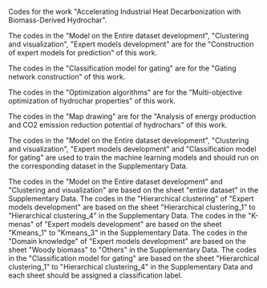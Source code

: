 Codes for the work "Accelerating Industrial Heat Decarbonization with Biomass-Derived Hydrochar".

The codes in the "Model on the Entire dataset development", "Clustering and visualization", "Expert models development" are for the "Construction of expert models for prediction" of this work.

The codes in the "Classification model for gating" are for the "Gating network construction" of this work.

The codes in the "Optimization algorithms" are for the "Multi-objective optimization of hydrochar properties" of this work.

The codes in the "Map drawing" are for the "Analysis of energy production and CO2 emission reduction potential of hydrochars" of this work.

The codes in the "Model on the Entire dataset development", "Clustering and visualization", "Expert models development" and "Classification model for gating" are used to train the machine learning models and should run on the corresponding dataset in the Supplementary Data.

The codes in the "Model on the Entire dataset development" and "Clustering and visualization" are based on the sheet "entire dataset" in the Supplementary Data. The codes in the "Hierarchical clustering" of "Expert models development" are based on the sheet "Hierarchical clustering_1" to "Hierarchical clustering_4" in the Supplementary Data. The codes in the "K-menas" of "Expert models development" are based on the sheet "Kmeans_1" to "Kmeans_3" in the Supplementary Data. The codes in the "Domain knowledge" of "Expert models development" are based on the sheet "Woody biomass" to "Others" in the Supplementary Data. The codes in the "Classification model for gating" are based on the sheet "Hierarchical clustering_1" to "Hierarchical clustering_4" in the Supplementary Data and each sheet should be assigned a classification label.
